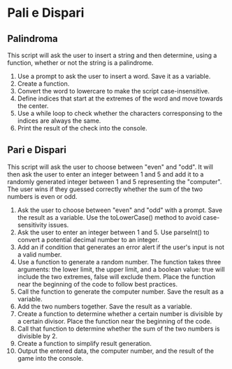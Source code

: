 # Pali e Dispari

## Palindroma

This script will ask the user to insert a string and then determine, using a function, whether or not the string is a palindrome.

1. Use a prompt to ask the user to insert a word. Save it as a variable.  
2. Create a function.
3. Convert the word to lowercare to make the script case-insensitive.  
4. Define indices that start at the extremes of the word and move towards the center.
5. Use a while loop to check whether the characters corresponsing to the indices are always the same.  
6. Print the result of the check into the console.  

## Pari e Dispari

This script will ask the user to choose between "even" and "odd". It will then ask the user to enter an integer between 1 and 5 and add it to a randomly generated integer between 1 and 5 representing the "computer".  
The user wins if they guessed correctly whether the sum of the two numbers is even or odd.

1. Ask the user to choose between "even" and "odd" with a prompt. Save the result as a variable. Use the toLowerCase() method to avoid case-sensitivity issues.  
2. Ask the user to enter an integer between 1 and 5. Use parseInt() to convert a potential decimal number to an integer.
3. Add an if condition that generates an error alert if the user's input is not a valid number.  
4. Use a function to generate a random number. The function takes three arguments: the lower limit, the upper limit, and a boolean value: true will include the two extremes, false will exclude them. Place the function near the beginning of the code to follow best practices.
5. Call the function to generate the computer number. Save the result as a variable.  
6. Add the two numbers together. Save the result as a variable.  
7. Create a function to determine whether a certain number is divisible by a certain divisor. Place the function near the beginning of the code.  
8. Call that function to determine whether the sum of the two numbers is divisible by 2.
9. Create a function to simplify result generation.  
10. Output the entered data, the computer number, and the result of the game into the console.